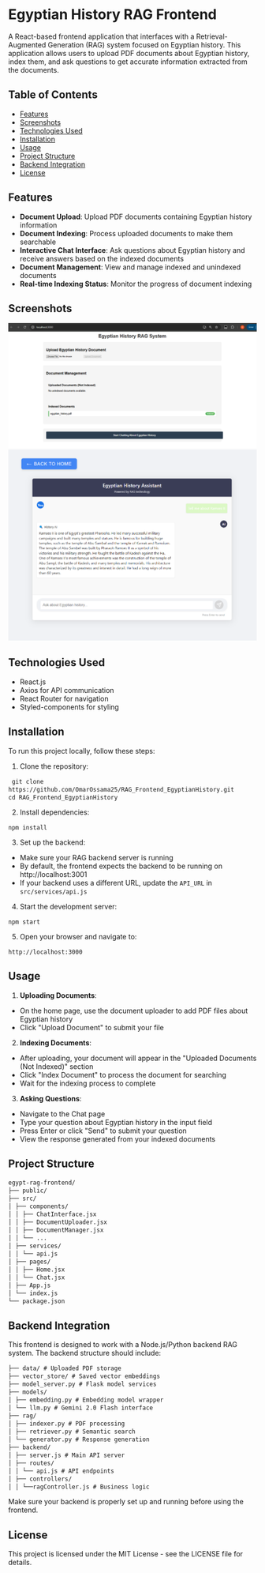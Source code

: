 # Egyptian History RAG Frontend

A React-based frontend application that interfaces with a Retrieval-Augmented Generation (RAG) system focused on Egyptian history. This application allows users to upload PDF documents about Egyptian history, index them, and ask questions to get accurate information extracted from the documents.

## Table of Contents

- [Features](#features)
- [Screenshots](#screenshots)
- [Technologies Used](#technologies-used)
- [Installation](#installation)
- [Usage](#usage)
- [Project Structure](#project-structure)
- [Backend Integration](#backend-integration)
- [License](#license)

## Features

- **Document Upload**: Upload PDF documents containing Egyptian history information
- **Document Indexing**: Process uploaded documents to make them searchable
- **Interactive Chat Interface**: Ask questions about Egyptian history and receive answers based on the indexed documents
- **Document Management**: View and manage indexed and unindexed documents
- **Real-time Indexing Status**: Monitor the progress of document indexing

## Screenshots

![Homepage](https://github.com/OmarOssama25/RAG_Frontend_EgyptianHistory/blob/main/Home_EgyptianHistory.png)
![Chat Interface](https://github.com/OmarOssama25/RAG_Frontend_EgyptianHistory/blob/main/Chat_EgyptianHistory.png)

## Technologies Used

- React.js
- Axios for API communication
- React Router for navigation
- Styled-components for styling

## Installation

To run this project locally, follow these steps:

1. Clone the repository:
```
 git clone https://github.com/OmarOssama25/RAG_Frontend_EgyptianHistory.git
cd RAG_Frontend_EgyptianHistory
```

2. Install dependencies:
```
npm install
```

3. Set up the backend:
- Make sure your RAG backend server is running
- By default, the frontend expects the backend to be running on http://localhost:3001
- If your backend uses a different URL, update the `API_URL` in `src/services/api.js`

4. Start the development server:
```
npm start
```
5. Open your browser and navigate to:
```
http://localhost:3000
```

## Usage

1. **Uploading Documents**:
- On the home page, use the document uploader to add PDF files about Egyptian history
- Click "Upload Document" to submit your file

2. **Indexing Documents**:
- After uploading, your document will appear in the "Uploaded Documents (Not Indexed)" section
- Click "Index Document" to process the document for searching
- Wait for the indexing process to complete

3. **Asking Questions**:
- Navigate to the Chat page
- Type your question about Egyptian history in the input field
- Press Enter or click "Send" to submit your question
- View the response generated from your indexed documents

## Project Structure
```
egypt-rag-frontend/
├── public/
├── src/
│ ├── components/
│ │ ├── ChatInterface.jsx
│ │ ├── DocumentUploader.jsx
│ │ ├── DocumentManager.jsx
│ │ └── ...
│ ├── services/
│ │ └── api.js
│ ├── pages/
│ │ ├── Home.jsx
│ │ └── Chat.jsx
│ ├── App.js
│ └── index.js
└── package.json
```

## Backend Integration

This frontend is designed to work with a Node.js/Python backend RAG system. The backend structure should include:

```
├── data/ # Uploaded PDF storage
├── vector_store/ # Saved vector embeddings
├── model_server.py # Flask model services
├── models/
│ ├── embedding.py # Embedding model wrapper
│ └── llm.py # Gemini 2.0 Flash interface
├── rag/
│ ├── indexer.py # PDF processing
│ ├── retriever.py # Semantic search
│ └── generator.py # Response generation
├── backend/
│ ├── server.js # Main API server
│ ├── routes/
│ │ └── api.js # API endpoints
│ ├── controllers/
│ │ └──ragController.js # Business logic
```

Make sure your backend is properly set up and running before using the frontend.

## License

This project is licensed under the MIT License - see the LICENSE file for details.
